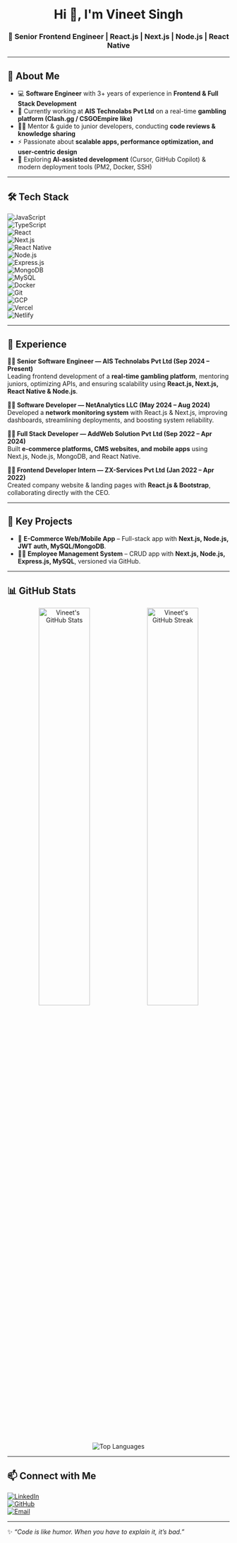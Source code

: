 <h1 align="center">Hi 👋, I'm Vineet Singh</h1>
<h3 align="center">🚀 Senior Frontend Engineer | React.js | Next.js | Node.js | React Native</h3>

---

## 🌟 About Me
- 💻 **Software Engineer** with 3+ years of experience in **Frontend & Full Stack Development**  
- 🏢 Currently working at **AIS Technolabs Pvt Ltd** on a real-time **gambling platform (Clash.gg / CSGOEmpire like)**  
- 🧑‍🏫 Mentor & guide to junior developers, conducting **code reviews & knowledge sharing**  
- ⚡ Passionate about **scalable apps, performance optimization, and user-centric design**  
- 🤖 Exploring **AI-assisted development** (Cursor, GitHub Copilot) & modern deployment tools (PM2, Docker, SSH)  

---

## 🛠️ Tech Stack
![JavaScript](https://img.shields.io/badge/Code-JavaScript-F7DF1E?logo=javascript&logoColor=000)  
![TypeScript](https://img.shields.io/badge/Code-TypeScript-3178C6?logo=typescript&logoColor=fff)  
![React](https://img.shields.io/badge/Frontend-React-61DAFB?logo=react&logoColor=000)  
![Next.js](https://img.shields.io/badge/Frontend-Next.js-000000?logo=next.js&logoColor=fff)  
![React Native](https://img.shields.io/badge/Mobile-React%20Native-61DAFB?logo=react&logoColor=000)  
![Node.js](https://img.shields.io/badge/Backend-Node.js-339933?logo=node.js&logoColor=fff)  
![Express.js](https://img.shields.io/badge/Backend-Express.js-000000?logo=express&logoColor=fff)  
![MongoDB](https://img.shields.io/badge/Database-MongoDB-47A248?logo=mongodb&logoColor=fff)  
![MySQL](https://img.shields.io/badge/Database-MySQL-4479A1?logo=mysql&logoColor=fff)  
![Docker](https://img.shields.io/badge/Tools-Docker-2496ED?logo=docker&logoColor=fff)  
![Git](https://img.shields.io/badge/Tools-Git-F05032?logo=git&logoColor=fff)  
![GCP](https://img.shields.io/badge/Cloud-Google%20Cloud-4285F4?logo=googlecloud&logoColor=fff)  
![Vercel](https://img.shields.io/badge/Deploy-Vercel-000000?logo=vercel&logoColor=fff)  
![Netlify](https://img.shields.io/badge/Deploy-Netlify-00C7B7?logo=netlify&logoColor=fff)  

---

## 💼 Experience

**👨‍💻 Senior Software Engineer — AIS Technolabs Pvt Ltd (Sep 2024 – Present)**  
Leading frontend development of a **real-time gambling platform**, mentoring juniors, optimizing APIs, and ensuring scalability using **React.js, Next.js, React Native & Node.js**.  

**👨‍💻 Software Developer — NetAnalytics LLC (May 2024 – Aug 2024)**  
Developed a **network monitoring system** with React.js & Next.js, improving dashboards, streamlining deployments, and boosting system reliability.  

**👨‍💻 Full Stack Developer — AddWeb Solution Pvt Ltd (Sep 2022 – Apr 2024)**  
Built **e-commerce platforms, CMS websites, and mobile apps** using Next.js, Node.js, MongoDB, and React Native.  

**👨‍💻 Frontend Developer Intern — ZX-Services Pvt Ltd (Jan 2022 – Apr 2022)**  
Created company website & landing pages with **React.js & Bootstrap**, collaborating directly with the CEO.  

---

## 📂 Key Projects
- 🛒 **E-Commerce Web/Mobile App** – Full-stack app with **Next.js, Node.js, JWT auth, MySQL/MongoDB**.  
- 👨‍💼 **Employee Management System** – CRUD app with **Next.js, Node.js, Express.js, MySQL**, versioned via GitHub.  

---

## 📊 GitHub Stats
<p align="center">
  <img src="https://github-readme-stats.vercel.app/api?username=vineetsingh0809&show_icons=true&theme=radical" alt="Vineet's GitHub Stats" width="48%"/>
  <img src="https://github-readme-streak-stats.herokuapp.com/?user=vineetsingh0809&theme=radical" alt="Vineet's GitHub Streak" width="48%"/>
</p>

<p align="center">
  <img src="https://github-readme-stats.vercel.app/api/top-langs/?username=vineetsingh0809&layout=compact&theme=radical" alt="Top Languages" />
</p>

---

## 📫 Connect with Me
[![LinkedIn](https://img.shields.io/badge/LinkedIn-0077B5?logo=linkedin&logoColor=white)](https://www.linkedin.com/in/vineet-singh-2001/)  
[![GitHub](https://img.shields.io/badge/GitHub-100000?logo=github&logoColor=white)](https://github.com/vineetsingh0809)  
[![Email](https://img.shields.io/badge/Email-vineetsingh.dev%40gmail.com-red?logo=gmail&logoColor=white)](mailto:vineetsingh.dev@gmail.com)  

---

✨ *“Code is like humor. When you have to explain it, it’s bad.”*
